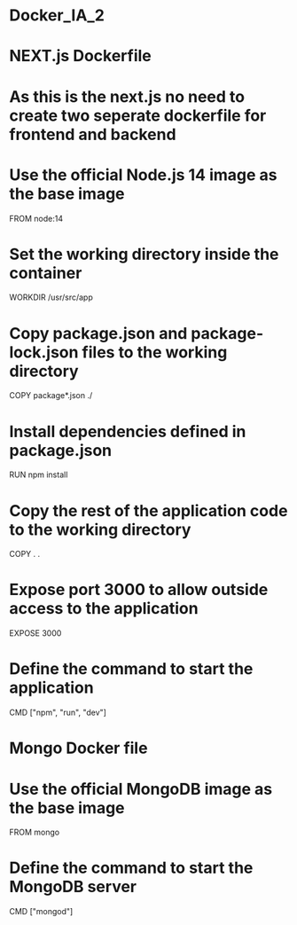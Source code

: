 # Docker_IA_2

# NEXT.js Dockerfile
# As this is the next.js no need to create two seperate dockerfile for frontend and backend

# Use the official Node.js 14 image as the base image
FROM node:14
# Set the working directory inside the container
WORKDIR /usr/src/app
# Copy package.json and package-lock.json files to the working directory
COPY package*.json ./
# Install dependencies defined in package.json
RUN npm install
# Copy the rest of the application code to the working directory
COPY . .
# Expose port 3000 to allow outside access to the application
EXPOSE 3000
# Define the command to start the application
CMD ["npm", "run", "dev"]




# Mongo Docker file
# Use the official MongoDB image as the base image
FROM mongo
# Define the command to start the MongoDB server
CMD ["mongod"]

